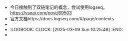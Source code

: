 - 今日接触到了双链笔记的概念，尝试使用logseq。https://sspai.com/post/69503
- 官方文档https://docs.logseq.com/#/page/contents
-
- :LOGBOOK:
  CLOCK: [2025-03-09 Sun 10:25:48]
  :END:
-
